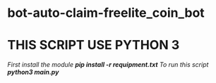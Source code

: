 # bot-auto-claim-freelite_coin_bot
<b><h1>THIS SCRIPT USE PYTHON 3</h1></b>

<i>First install the module<i>
  <b>pip install -r requipment.txt</b>
<i>To run this script</i>
  <b>python3 main.py</b>
